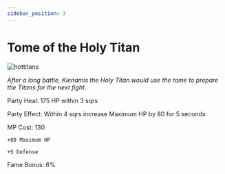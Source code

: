 ```yaml
---
sidebar_position: 3
---
```


# Tome of the Holy Titan

![hottitans](https://vwiki.valorserver.com/api/item/picture/tome%20of%20the%20holy%20titan)

<i>After a long battle, Kienamis the Holy Titan would use the tome to prepare the Titans for the next fight.</i>

Party Heal: 175 HP within 3 sqrs

Party Effect: Within 4 sqrs increase Maximum HP by 80 for 5 seconds

MP Cost: 130

    +80 Maximum HP
    
    +5 Defense

Fame Bonus: 6%
